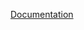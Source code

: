 [Documentation](https://docs.fluxninja.com/reference/policies/bundled-blueprints/policies/static-rate-limiting)
